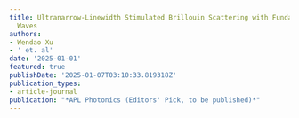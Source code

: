 ```yaml
---
title: Ultranarrow-Linewidth Stimulated Brillouin Scattering with Fundamental Acoustic
  Waves
authors:
- Wendao Xu
- ' et. al'
date: '2025-01-01'
featured: true
publishDate: '2025-01-07T03:10:33.819318Z'
publication_types:
- article-journal
publication: "*APL Photonics (Editors' Pick, to be published)*"
---
```

